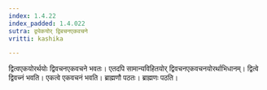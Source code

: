 ```yaml
---
index: 1.4.22
index_padded: 1.4.022
sutra: द्व्येकयोर् द्विबचनएकवचने
vritti: kashika

---
```

द्वित्वएकयोरर्थयोः द्विवचनएकवचने भवतः। एतदपि सामान्यविहितयोर् द्विवचनएकवचनयोरर्थाभिधानम्। द्वित्वे द्विवच्नं भवति। एकत्वे एकवचनं भवति। ब्राह्मणौ पठतः। ब्राह्मणः पठति।